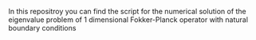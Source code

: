 In this repositroy you can find the script for the numerical solution of the eigenvalue problem of 1 dimensional Fokker-Planck operator with natural boundary conditions
